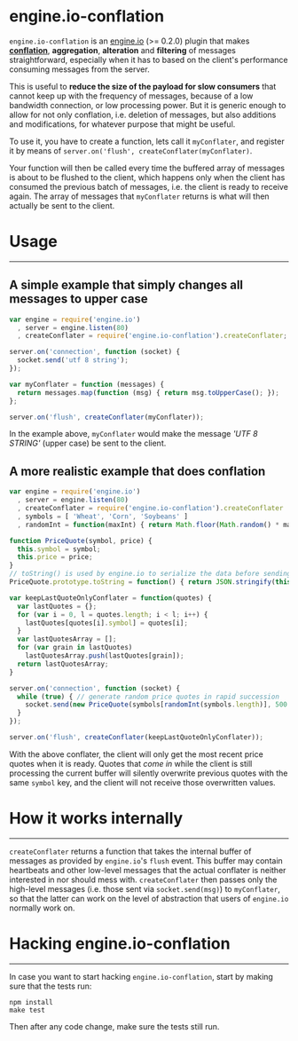 engine.io-conflation
====================

`engine.io-conflation` is an [engine.io](https://github.com/LearnBoost/engine.io) (>= 0.2.0) plugin that makes **[conflation](http://magmasystems.blogspot.jp/2006/08/conflation.html)**, **aggregation**, **alteration** and **filtering** of messages straightforward, especially when it has to based on the client's performance consuming messages from the server.

This is useful to **reduce the size of the payload for slow consumers** that cannot keep up with the frequency of messages, because of a low bandwidth connection, or low processing power. But it is generic enough to allow for not only conflation, i.e. deletion of messages, but also additions and modifications, for whatever purpose that might be useful.

To use it, you have to create a function, lets call it `myConflater`, and register it by means of `server.on('flush', createConflater(myConflater)`.

Your function will then be called every time the buffered array of messages is about to be flushed to the client, which happens only when the client has consumed the previous batch of messages, i.e. the client is ready to receive again. The array of messages that `myConflater` returns is what will then actually be sent to the client.

# Usage #
---------

## A simple example that simply changes all messages to upper case ##

```js
var engine = require('engine.io')
  , server = engine.listen(80)
  , createConflater = require('engine.io-conflation').createConflater;

server.on('connection', function (socket) {
  socket.send('utf 8 string');
});

var myConflater = function (messages) {
  return messages.map(function (msg) { return msg.toUpperCase(); });
};

server.on('flush', createConflater(myConflater));

```

In the example above, `myConflater` would make the message *'UTF 8 STRING'* (upper case) be sent to the client.

## A more realistic example that does conflation ##
```js
var engine = require('engine.io')
  , server = engine.listen(80)
  , createConflater = require('engine.io-conflation').createConflater
  , symbols = [ 'Wheat', 'Corn', 'Soybeans' ]
  , randomInt = function(maxInt) { return Math.floor(Math.random() * maxInt); }

function PriceQuote(symbol, price) {
  this.symbol = symbol;
  this.price = price;
}
// toString() is used by engine.io to serialize the data before sending it
PriceQuote.prototype.toString = function() { return JSON.stringify(this); }

var keepLastQuoteOnlyConflater = function(quotes) {
  var lastQuotes = {};
  for (var i = 0, l = quotes.length; i < l; i++) {
    lastQuotes[quotes[i].symbol] = quotes[i];
  }
  var lastQuotesArray = [];
  for (var grain in lastQuotes)
    lastQuotesArray.push(lastQuotes[grain]);
  return lastQuotesArray;
}

server.on('connection', function (socket) {
  while (true) { // generate random price quotes in rapid succession
    socket.send(new PriceQuote(symbols[randomInt(symbols.length)], 500 + randomInt(50)));
  }
});

server.on('flush', createConflater(keepLastQuoteOnlyConflater));

```

With the above conflater, the client will only get the most recent price quotes when it is ready. Quotes that *come in* while the client is still processing the current buffer will silently overwrite previous quotes with the same `symbol` key, and the client will not receive those overwritten values.

# How it works internally #
---------------------------

`createConflater` returns a function that takes the internal buffer of messages as provided by `engine.io`'s `flush` event. This buffer may contain heartbeats and other low-level messages that the actual conflater is neither interested in nor should mess with. `createConflater` then passes only the high-level messages (i.e. those sent via `socket.send(msg)`) to `myConflater`, so that the latter can work on the level of abstraction that users of `engine.io` normally work on.


# Hacking engine.io-conflation #
--------------------------------

In case you want to start hacking `engine.io-conflation`, start by making sure that the tests run:

```
npm install
make test
```

Then after any code change, make sure the tests still run.